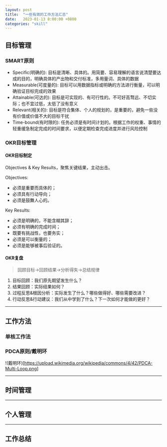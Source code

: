 ```yaml
---
layout: post
title:  "一些有效的工作方法汇总"
date:   2023-01-13 8:00:00 +0800
categories: "skill"
---
```


## 目标管理

### SMART原则

- Specific(明确的): 目标是清晰、具体的。用简要、容易理解的语言说清楚要达成的目的，明确具体的产出物和交付标准，多用量词、具体的数据
- Measurable(可度量的): 目标可以用数据指标或明确的方法进行衡量，可以明确验证目标完成的效果
- Attainable(可达的): 目标是可实现的、有可行性的。不可好高骛远、不切实际；也不宜过低，太低了没有意义
- Relevant(相关的): 目标是符合集体、个人的规划的，是重要的，避免一些没有价值或价值不大的目标干扰
- Time-bound(有时限的): 任务必须是有时间计划的。根据工作的权重、事情的轻重缓急制定完成的时间要求，以便定期检查完成进度并进行风险控制

### OKR目标管理

#### OKR目标制定

Objectives & Key Results，聚焦关键结果，主动出击。

Objectives:
- 必须是重要而具体的；
- 必须具有行动导向；
- 必须是鼓舞人心的。

Key Results:
- 必须是明确的，不能含糊其辞；
- 必须有明确的完成时间；
- 既要有挑战性，也要务实；
- 必须是可以衡量的；
- 必须是能够被事后验证的。

#### OKR复盘

> 回顾目标->回顾结果->分析得失->总结规律
1. 目标回顾：我们原先期望发生什么？
2. 结果回顾：实际结果如何？
3. 过程反思&根因分析：实际发生了什么？哪些做得好、哪些需要改进？
4. 行动反思&行动建议：我们从中学到了什么？下一次如何才能做的更好？

---

## 工作方法

### 单核工作法



### PDCA原则/戴明环

!(戴明环)[https://upload.wikimedia.org/wikipedia/commons/4/42/PDCA-Multi-Loop.png]


---

## 时间管理

---

## 个人管理

---

## 工作总结
